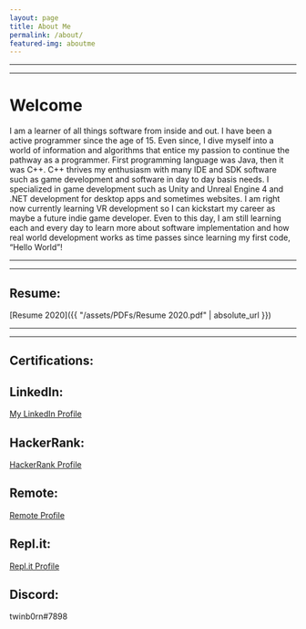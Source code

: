 ```yaml
---
layout: page
title: About Me
permalink: /about/
featured-img: aboutme
---
```



---
---

# Welcome

   I am a learner of all things software from inside and out. I have been a active programmer since the age of 15. Even since, I dive myself into a world of information and algorithms that entice my passion to continue the pathway as a programmer. First programming language was Java, then it was C++. C++ thrives my enthusiasm with many IDE and SDK software such as game development and software in day to day basis needs. I specialized in game development such as Unity and Unreal Engine 4 and .NET development for desktop apps and sometimes websites. I am right now currently learning VR development so I can kickstart my career as maybe a future indie game developer. Even to this day, I am still learning each and every day to learn more about software implementation and how real world development works as time passes since learning my first code, “Hello World”!

---
---

## Resume:
[Resume 2020]({{ "/assets/PDFs/Resume 2020.pdf" | absolute_url }})


---
---

## Certifications:

<script type="text/javascript" src="https://platform.linkedin.com/badges/js/profile.js" async defer></script>
## LinkedIn:

<div class="LI-profile-badge"  data-version="v1" data-size="large" data-locale="en_US" data-type="horizontal" data-theme="dark" data-vanity="joshuanguyensoft1995"><a class="LI-simple-link" href='https://www.linkedin.com/in/joshuanguyensoft1995?trk=profile-badge'>My LinkedIn Profile</a></div>

## HackerRank:                                                        
[HackerRank Profile](https://www.hackerrank.com/twinb0rn?hr_r=1)         

## Remote:
[Remote Profile ](https://remote.com/joshuan)

## Repl.it:
[Repl.it Profile](https://repl.it/@twinb0rn)

## Discord:
twinb0rn#7898



<script type="text/javascript" src="https://platform.linkedin.com/badges/js/badge.js" async defer></script>
